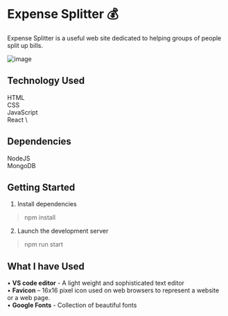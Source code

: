 # Expense Splitter :moneybag:

Expense Splitter is a useful web site dedicated to helping groups of people split up bills. 

![image](https://user-images.githubusercontent.com/92747065/200516349-3c9ada7f-6995-438b-bfb8-145911a9d9ef.png)

## Technology Used

HTML \
CSS \
JavaScript \
React \


## Dependencies

NodeJS \
MongoDB 

## Getting Started

1.	Install dependencies
> npm install 
2.	Launch the development server
> npm run start 

## What I have Used 
•	**VS code editor** - A light weight and sophisticated text editor \
•	**Favicon** – 16x16 pixel icon used on web browsers to represent a website or a web page. \
•	**Google Fonts** - Collection of beautiful fonts 

